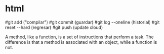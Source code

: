 # html

#git add ("compilar")
#git commit (guardar) 
#git log --oneline (historial)
#git reset --hard (regresar)
#git push (update cloud)



A method, like a function, is a set of instructions that perform a task. The difference is that a method is associated with an object, while a function is not.